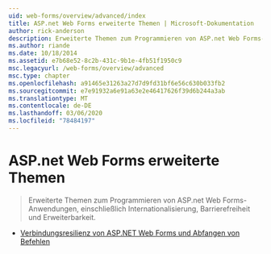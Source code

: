 ```yaml
---
uid: web-forms/overview/advanced/index
title: ASP.net Web Forms erweiterte Themen | Microsoft-Dokumentation
author: rick-anderson
description: Erweiterte Themen zum Programmieren von ASP.net Web Forms-Anwendungen, einschließlich Internationalisierung, Barrierefreiheit und Erweiterbarkeit.
ms.author: riande
ms.date: 10/18/2014
ms.assetid: e7b68e52-8c2b-431c-9b1e-4fb51f1950c9
msc.legacyurl: /web-forms/overview/advanced
msc.type: chapter
ms.openlocfilehash: a91465e31263a27d7d9fd31bf6e56c630b033fb2
ms.sourcegitcommit: e7e91932a6e91a63e2e46417626f39d6b244a3ab
ms.translationtype: MT
ms.contentlocale: de-DE
ms.lasthandoff: 03/06/2020
ms.locfileid: "78484197"
---
```

# <a name="aspnet-web-forms-advanced-topics"></a>ASP.net Web Forms erweiterte Themen

> Erweiterte Themen zum Programmieren von ASP.net Web Forms-Anwendungen, einschließlich Internationalisierung, Barrierefreiheit und Erweiterbarkeit.

- [Verbindungsresilienz von ASP.NET Web Forms und Abfangen von Befehlen](aspnet-web-forms-connection-resiliency-and-command-interception.md)
